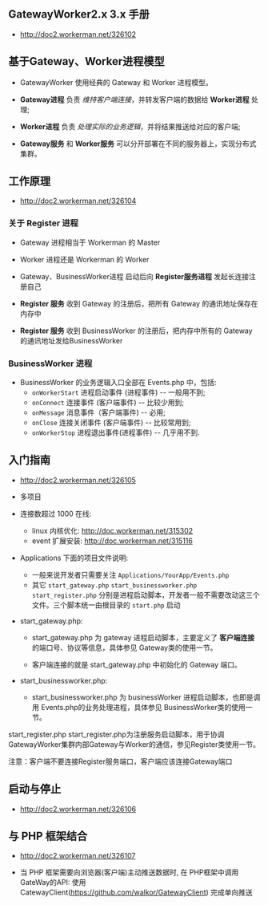 ## GatewayWorker2.x 3.x 手册
* http://doc2.workerman.net/326102

## 基于Gateway、Worker进程模型
* GatewayWorker 使用经典的 Gateway 和 Worker 进程模型。

* **Gateway进程** 负责 _维持客户端连接_，并转发客户端的数据给 **Worker进程** 处理;

* **Worker进程** 负责 _处理实际的业务逻辑_，并将结果推送给对应的客户端;

* **Gateway服务** 和 **Worker服务** 可以分开部署在不同的服务器上，实现分布式集群。

## 工作原理
* http://doc2.workerman.net/326104

### 关于 Register 进程
* Gateway 进程相当于 Workerman 的 Master

* Worker 进程还是 Workerman 的 Worker

* Gateway、BusinessWorker进程 启动后向 **Register服务进程** 发起长连接注册自己

* **Register 服务** 收到 Gateway 的注册后，把所有 Gateway 的通讯地址保存在内存中

* **Register 服务** 收到 BusinessWorker 的注册后，把内存中所有的 Gateway 的通讯地址发给BusinessWorker

### BusinessWorker 进程
* BusinessWorker 的业务逻辑入口全部在 Events.php 中，包括:
    * `onWorkerStart`   进程启动事件 (进程事件)  -- 一般用不到;
    * `onConnect`       连接事件 (客户端事件)    -- 比较少用到;
    * `onMessage`       消息事件（客户端事件)    -- 必用;
    * `onClose`         连接关闭事件 (客户端事件) -- 比较常用到;
    * `onWorkerStop`    进程退出事件(进程事件)    -- 几乎用不到.


## 入门指南
* http://doc2.workerman.net/326105

* 多项目

* 连接数超过 1000 在线:
    * linux 内核优化: http://doc.workerman.net/315302
    * event 扩展安装: http://doc.workerman.net/315116

* Applications 下面的项目文件说明:
    * 一般来说开发者只需要关注 `Applications/YourApp/Events.php`
    * 其它 `start_gateway.php` `start_businessworker.php` `start_register.php` 分别是进程启动脚本，开发者一般不需要改动这三个文件。三个脚本统一由根目录的 `start.php` 启动

* start_gateway.php:
    * start_gateway.php 为 gateway 进程启动脚本，主要定义了 **客户端连接** 的端口号、协议等信息，具体参见 Gateway类的使用一节。

    * 客户端连接的就是 start_gateway.php 中初始化的 Gateway 端口。

* start_businessworker.php:
    * start_businessworker.php 为 businessWorker 进程启动脚本，也即是调用 Events.php的业务处理进程，具体参见 BusinessWorker类的使用一节。

start_register.php
start_register.php为注册服务启动脚本，用于协调GatewayWorker集群内部Gateway与Worker的通信，参见Register类使用一节。

注意：客户端不要连接Register服务端口，客户端应该连接Gateway端口


## 启动与停止
* http://doc2.workerman.net/326106

## 与 PHP 框架结合
* http://doc2.workerman.net/326107

* 当 PHP 框架需要向浏览器(客户端)主动推送数据时, 在 PHP框架中调用 GateWay的API: 使用 CatewayClient(https://github.com/walkor/GatewayClient) 完成单向推送
